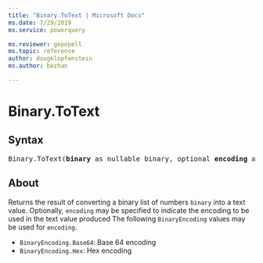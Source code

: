 ```yaml
---
title: "Binary.ToText | Microsoft Docs"
ms.date: 7/29/2019
ms.service: powerquery

ms.reviewer: gepopell
ms.topic: reference
author: dougklopfenstein
ms.author: bezhan

---
```

# Binary.ToText

## Syntax

<pre>
Binary.ToText(<b>binary</b> as nullable binary, optional <b>encoding</b> as nullable number) as nullable text 
</pre> 
  
## About  
Returns the result of converting a binary list of numbers `binary` into a text value. Optionally, `encoding` may be specified to indicate the encoding to be used in the text value produced The following `BinaryEncoding` values may be used for `encoding`. <ul> <li><code>BinaryEncoding.Base64</code>: Base 64 encoding</li> <li><code>BinaryEncoding.Hex</code>: Hex encoding</li> </ul>
  
